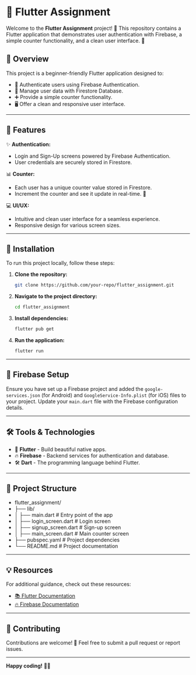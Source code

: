 # 🎯 Flutter Assignment

Welcome to the **Flutter Assignment** project! 🚀 This repository contains a Flutter application that demonstrates user authentication with Firebase, a simple counter functionality, and a clean user interface. 🌟

## 📖 Overview

This project is a beginner-friendly Flutter application designed to:

- 🔐 Authenticate users using Firebase Authentication.
- 🔄 Manage user data with Firestore Database.
- ➕ Provide a simple counter functionality.
- 🖥️ Offer a clean and responsive user interface.

---

## 🚀 Features

✨ **Authentication:**
- Login and Sign-Up screens powered by Firebase Authentication.
- User credentials are securely stored in Firestore.

📊 **Counter:**
- Each user has a unique counter value stored in Firestore.
- Increment the counter and see it update in real-time. 🎉

💻 **UI/UX:**
- Intuitive and clean user interface for a seamless experience.
- Responsive design for various screen sizes.

---

## 🔧 Installation

To run this project locally, follow these steps:

1. **Clone the repository:**
   ```bash
   git clone https://github.com/your-repo/flutter_assignment.git
   
2. **Navigate to the project directory:**
   ```bash
   cd flutter_assignment
   

3. **Install dependencies:**
   ```bash
   flutter pub get
   

4. **Run the application:**
   ```bash
   flutter run
   

---

## 🔑 Firebase Setup

Ensure you have set up a Firebase project and added the `google-services.json` (for Android) and `GoogleService-Info.plist` (for iOS) files to your project. Update your `main.dart` file with the Firebase configuration details.

---

## 🛠️ Tools & Technologies

- 💙 **Flutter** - Build beautiful native apps.
- 🔥 **Firebase** - Backend services for authentication and database.
- 🛠️ **Dart** - The programming language behind Flutter.

---

## 📂 Project Structure


-  flutter_assignment/
-  ├── lib/
-  │   ├── main.dart          # Entry point of the app
-  │   ├── login_screen.dart  # Login screen
-  │   ├── signup_screen.dart # Sign-up screen
-  │   ├── main_screen.dart   # Main counter screen
-  ├── pubspec.yaml           # Project dependencies
-  └── README.md              # Project documentation


---

## 💡 Resources

For additional guidance, check out these resources:

- [📚 Flutter Documentation](https://docs.flutter.dev/)
- [🔥 Firebase Documentation](https://firebase.google.com/docs)

---

## 💌 Contributing

Contributions are welcome! 🙌 Feel free to submit a pull request or report issues.

---

**Happy coding!** 🥳✨
